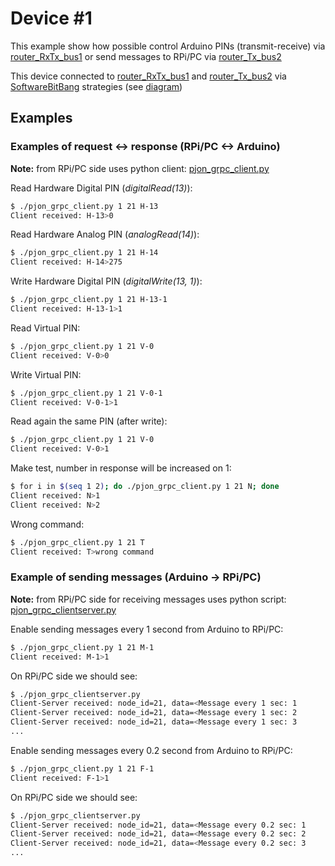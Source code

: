 # Device #1

This example show how possible control Arduino PINs (transmit-receive) via [router_RxTx_bus1](../router_RxTx_bus1) or send messages to RPi/PC via [router_Tx_bus2](../router_Tx_bus2)

This device connected to [router_RxTx_bus1](../router_RxTx_bus1) and [router_Tx_bus2](../router_Tx_bus2) via [SoftwareBitBang](https://github.com/gioblu/PJON/tree/master/src/strategies/SoftwareBitBang) strategies (see [diagram](../images/PJON-gRPC_two_routers.jpg))

## Examples

### Examples of request <-> response (RPi/PC <-> Arduino)

**Note:** from RPi/PC side uses python client: [pjon_grpc_client.py](../../../clients/python/pjon_grpc_client.py)

Read Hardware Digital PIN (_digitalRead(13)_):

```bash
$ ./pjon_grpc_client.py 1 21 H-13
Client received: H-13>0
```

Read Hardware Analog PIN (_analogRead(14)_):

```bash
$ ./pjon_grpc_client.py 1 21 H-14
Client received: H-14>275
```

Write Hardware Digital PIN (_digitalWrite(13, 1)_):

```bash
$ ./pjon_grpc_client.py 1 21 H-13-1
Client received: H-13-1>1
```

Read Virtual PIN:

```bash
$ ./pjon_grpc_client.py 1 21 V-0
Client received: V-0>0
```

Write Virtual PIN:

```bash
$ ./pjon_grpc_client.py 1 21 V-0-1
Client received: V-0-1>1
```

Read again the same PIN (after write):

```bash
$ ./pjon_grpc_client.py 1 21 V-0
Client received: V-0>1
```

Make test, number in response will be increased on 1:

```bash
$ for i in $(seq 1 2); do ./pjon_grpc_client.py 1 21 N; done
Client received: N>1
Client received: N>2
```

Wrong command:

```bash
$ ./pjon_grpc_client.py 1 21 T
Client received: T>wrong command
```

### Example of sending messages (Arduino -> RPi/PC)

**Note:** from RPi/PC side for receiving messages uses python script: [pjon_grpc_clientserver.py](../../../clients/python/pjon_grpc_clientserver.py)

Enable sending messages every 1 second from Arduino to RPi/PC:

```bash
$ ./pjon_grpc_client.py 1 21 M-1
Client received: M-1>1
```

On RPi/PC side we should see:

```bash
$ ./pjon_grpc_clientserver.py
Client-Server received: node_id=21, data=<Message every 1 sec: 1
Client-Server received: node_id=21, data=<Message every 1 sec: 2
Client-Server received: node_id=21, data=<Message every 1 sec: 3
...
```

Enable sending messages every 0.2 second from Arduino to RPi/PC:

```bash
$ ./pjon_grpc_client.py 1 21 F-1
Client received: F-1>1
```

On RPi/PC side we should see:

```bash
$ ./pjon_grpc_clientserver.py
Client-Server received: node_id=21, data=<Message every 0.2 sec: 1
Client-Server received: node_id=21, data=<Message every 0.2 sec: 2
Client-Server received: node_id=21, data=<Message every 0.2 sec: 3
...
```
